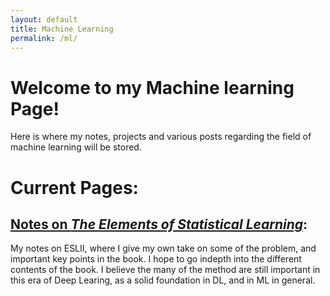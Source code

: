 ```yaml
---
layout: default
title: Machine Learning
permalink: /ml/
---
```

# Welcome to my Machine learning Page!
Here is where my notes, projects and various posts regarding the field of machine learning will be stored.

# Current Pages:
## [Notes on *The Elements of Statistical Learning*](/ml/ESLII/):<br>
My notes on ESLII, where I give my own take on some of the problem, and important key points in the book. I hope to go indepth into the different contents of the book. I believe the many of the method are still important in this era of Deep Learing, as a solid foundation in DL, and in ML in general.
